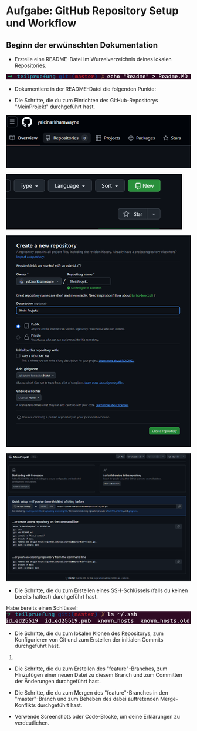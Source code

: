 # Aufgabe: GitHub Repository Setup und Workflow

## Beginn der erwünschten Dokumentation
- Erstelle eine README-Datei im Wurzelverzeichnis deines lokalen Repositories.

![alt text](assets/createreadme.png)
- Dokumentiere in der README-Datei die folgenden Punkte:

- Die Schritte, die du zum Einrichten des GitHub-Repositorys "MeinProjekt" durchgeführt hast.

![alt text](assets/repo.png)

![alt text](assets/newrepo.png)

![alt text](assets/reposettings.png)

![alt text](assets/repourl.png)

- Die Schritte, die du zum Erstellen eines SSH-Schlüssels (falls du keinen bereits hattest) durchgeführt hast.

Habe bereits einen Schlüssel:
![alt text](assets/ssh.png)



- Die Schritte, die du zum lokalen Klonen des Repositorys, zum Konfigurieren von Git und zum Erstellen der initialen Commits durchgeführt hast.

1. 

- Die Schritte, die du zum Erstellen des "feature"-Branches, zum Hinzufügen einer neuen Datei zu diesem Branch und zum Committen der Änderungen durchgeführt hast.

- Die Schritte, die du zum Mergen des "feature"-Branches in den "master"-Branch und zum Beheben des dabei auftretenden Merge-Konflikts durchgeführt hast.

- Verwende Screenshots oder Code-Blöcke, um deine Erklärungen zu verdeutlichen.
